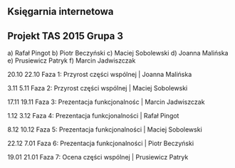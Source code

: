 ## Księgarnia internetowa
## Projekt TAS 2015 Grupa 3

a) Rafał Pingot
b) Piotr Beczyński
c) Maciej Sobolewski
d) Joanna Malińska
e) Prusiewicz Patryk
f) Marcin Jadwiszczak

20.10 22.10 Faza 1: Przyrost części wspólnej | Joanna Malińska

3.11 5.11 Faza 2: Przyrost części wspólnej | Maciej Sobolewski

17.11 19.11 Faza 3: Prezentacja funkcjonalnośc | Marcin Jadwiszczak

1.12 3.12 Faza 4: Prezentacja funkcjonalności | Rafał Pingot

8.12 10.12 Faza 5: Prezentacja funkcjonalności | Maciej Sobolewski

22.12 7.01 Faza 6: Prezentacja funkcjonalności | Piotr Beczyński

19.01 21.01 Faza 7: Ocena części wspólnej | Prusiewicz Patryk
